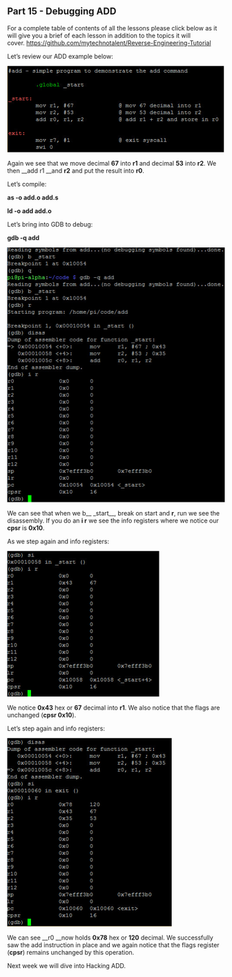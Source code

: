 ## Part 15 - Debugging ADD

For a complete table of contents of all the lessons please click below as it will give you a brief of each lesson in addition to the topics it will cover.&nbsp;https://github.com/mytechnotalent/Reverse-Engineering-Tutorial

Let’s review our ADD example below:

<div class="slate-resizable-image-embed slate-image-embed__resize-full-width"><img src="/imgs/1520244359354.jpg"/></div>

Again we see that we move decimal __67__ into __r1__ and decimal __53__ into __r2__. We then __add r1 __and __r2__ and put the result into __r0__.

Let’s compile:

__as -o add.o add.s__

__ld -o add add.o__

Let’s bring into GDB to debug:

__gdb -q add__

<div class="slate-resizable-image-embed slate-image-embed__resize-full-width"><img src="/imgs/1520594706178.jpg"/></div>

We can see that when we b__ \_start__, break on start and __r__, run we see the disassembly. If you do an __i r__ we see the info registers where we notice our __cpsr__ is __0x10__.

As we step again and info registers:

<div class="slate-resizable-image-embed slate-image-embed__resize-middle"><img src="/imgs/1520213487826.jpg"/></div>

We notice __0x43__ hex or __67__ decimal into __r1__. We also notice that the flags are unchanged (__cpsr 0x10__).

Let’s step again and info registers:

<div class="slate-resizable-image-embed slate-image-embed__resize-middle"><img src="/imgs/1520594706126.jpg"/></div>

We can see __r0 __now holds __0x78__ hex or __120__ decimal. We successfully saw the add instruction in place and we again notice that the flags register (__cpsr__) remains unchanged by this operation.

Next week we will dive into Hacking ADD.

  